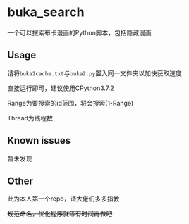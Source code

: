 # buka_search

一个可以搜索布卡漫画的Python脚本，包括隐藏漫画

## Usage

请将`buka2cache.txt`与`buka2.py`置入同一文件夹以加快获取速度

直接运行即可，建议使用CPython3.7.2

Range为要搜索的id范围，将会搜索(1-Range)

Thread为线程数

## Known issues

暂未发现

## Other

此为本人第一个repo，请大佬们多多指教

~~规范命名，优化程序就等有时间再做吧~~
